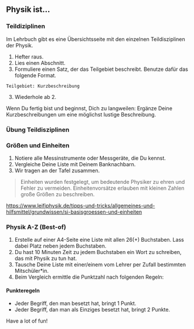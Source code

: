 ## Physik ist...

### Teildiziplinen

Im Lehrbuch gibt es eine Übersichtsseite mit den einzelnen Teildisziplinen der Physik.

1. Hefter raus.
2. Lies einen Abschnitt.
2. Formuliere einen Satz, der das Teilgebiet beschreibt. Benutze dafür das folgende Format.
~~~
Teilgebiet: Kurzbeschreibung
~~~
3. Wiederhole ab 2.

Wenn Du fertig bist und beginnst, Dich zu langweilen: Ergänze Deine Kurzbeschreibungen um eine möglichst lustige Beschreibung.

### Übung Teildisziplinen

### Größen und Einheiten

1. Notiere alle Messinstrumente oder Messgeräte, die Du kennst.
2. Vergleiche Deine Liste mit Deinem Banknachbarn.
3. Wir tragen an der Tafel zusammen.

> Einheiten wurden festgelegt, um bedeutende Physiker zu ehren und Fehler zu vermeiden.
> Einheitenvorsätze erlauben mit kleinen Zahlen große Größen zu beschreiben.

https://www.leifiphysik.de/tipps-und-tricks/allgemeines-und-hilfsmittel/grundwissen/si-basisgroessen-und-einheiten

### Physik A-Z (Best-of)

1. Erstelle auf einer A4-Seite eine Liste mit allen 26(+) Buchstaben. Lass dabei Platz neben jedem Buchstaben.
2. Du hast 10 Minuten Zeit zu jedem Buchstaben ein Wort zu schreiben, das mit Physik zu tun hat.
3. Tausche Deine Liste mit einer/einem vom Lehrer per Zufall bestimmten Mitschüler*in.
4. Beim Vergleich ermittle die Punktzahl nach folgenden Regeln:

#### Punkteregeln

- Jeder Begriff, den man besetzt hat, bringt 1 Punkt.
- Jeder Begriff, dan man als Einziges besetzt hat, bringt 2 Punkte.


Have a lot of fun!

